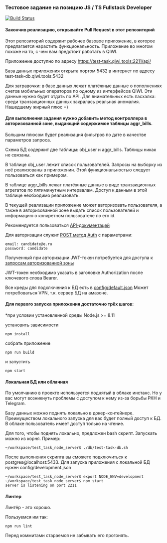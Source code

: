 ### Тестовое задание на позицию JS / TS Fullstack Developer
[![Build Status](https://travis-ci.com/qiwi/test_task_node_server.svg?branch=master)](https://travis-ci.com/qiwi/test_task_node_server/)

#### Закончив реализацию, открывайте Pull Request в этот репозиторий

Этот репозиторий содержит рабочее базовое приложение, в которое предлагается нарастить функциональность.
Приложение во многом похоже на то, с чем вам предстоит работать в QIWI.

Приложение доступно по адресу https://test-task.qiwi.tools:2211/api/

База данных приложения открыта портом 5432 в интернет по адресу test-task-db.qiwi.tools:5432

Для затравочки: в базе данных лежат платёжные данные о пополнениях счетов мобильных операторов по одному из интерфейсов QIWI.
Эти данные нужно будет отдать по API. Для внимательных есть пасхалка: среди транзакционных данных закралась реальная аномалия. Нашедшему жирный плюс =)

#### Для выполнения задания нужно добавить метод контроллера в авторизованной зоне, выдающий содержимое таблицы aggr_bills.
Большим плюсом будет реализация фильтров по дате в качестве параметров запроса.

Схема БД содержит две таблицы: obj_user и aggr_bills. Таблицы никак не связаны.

В таблице obj_user лежит список пользователей. Запросы на выборку из неё реализованы в приложении. Этой функциональностью следует пользоваться как примером.
 
В таблице aggr_bills лежат платёжные данные в виде транзакционных агрегатов по пятиминутным интервалам. Доступ к данным в этой таблице необходимо реализовать. 

В текущей реализации приложение может авторизовать пользователя, 
а также в авторизованной зоне выдать список пользователей и информацию о конкретном пользователе по его id.

Рекомендуется пользоваться [API-документацей](https://mreluzeon.github.io/docs/index.html)

Для авторизации служит [POST метод Auth](https://qiwi.github.io/test_task_node_server/#api-Auth) с параметрами:
```
email: candidate@e.ru
password: candidate
```

Полученный при авторизации JWT-токен потребуется для доступа к [запросам авторизованной зоны](https://qiwi.github.io/test_task_node_server/#api-User)

JWT-токен необходимо указать в заголовке Authorization после ключевого слова Bearer.

Все креды для подключения к БД есть в [config/default.json](https://github.com/qiwi/test_task_node_server/blob/master/config/default.json)
Может потребоваться VPN, т.к. сервер БД на амазоне.

#### Для первого запуска приложения достаточно трёх шагов:
*при условии установленной среды Node.js >= 8.11

установить зависимости

```
npm install
```
собрать приложение
```
npm run build
``` 
и запустить
```
npm start
```

#### Локальная БД или облачная
По умолчанию в проекте используется поднятый в облаке инстанс. 
Но у вас могут возникнуть проблемы с доступом к нему из-за борьбы РКН и Telegram.

Базу данных можно поднять локально в докер-контейнере.
Преимуществом локального запуска для вас будет полный доступ к БД.
В облаке пользователь имеет доступ только на чтение.

Для того, чтобы поднять локально, предложен bash скрипт. Запускать можно из корня. Пример:
```
~/workspace/test_task_node_server$ ./db/test-task-db.sh
```
После выполнения скрипта вы сможете подключиться к postgres@localhost:5433.
Для запуска приложения с локальной БД нужен config/development.json
```
~/workspace/test_task_node_server$ export NODE_ENV=development
~/workspace/test_task_node_server$ npm start
server is listening on port 2211
```
#### Линтер
Линтёр - это хорошо. 

Пользуемся им так:
```
npm run lint
```
Перед коммитами стараемся не забывать его прогонять.
